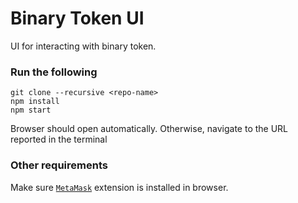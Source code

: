 Binary Token UI
=====================

UI for interacting with binary token.

### Run the following

```
git clone --recursive <repo-name>
npm install
npm start
```

Browser should open automatically. Otherwise, navigate to the URL reported in the terminal

### Other requirements

Make sure [`MetaMask`](https://metamask.io/) extension is installed in browser.
